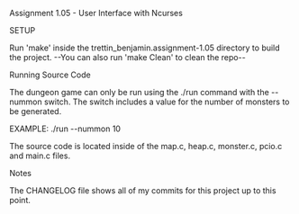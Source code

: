 Assignment 1.05 - User Interface with Ncurses

SETUP

Run 'make' inside the trettin_benjamin.assignment-1.05 directory to build the project.
     --You can also run 'make Clean' to clean the repo--

Running Source Code

The dungeon game can only be run using the ./run command with the --nummon switch. The switch includes a value for the number of monsters to be generated.

EXAMPLE: ./run --nummon 10

The source code is located inside of the map.c, heap.c, monster.c, pcio.c and main.c files.

Notes

The CHANGELOG file shows all of my commits for this project up to this point.
